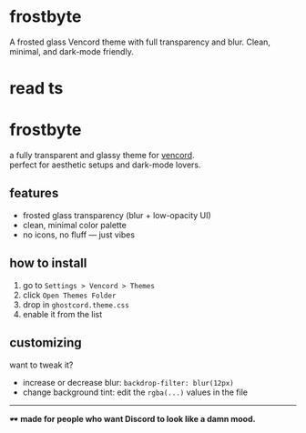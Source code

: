 # frostbyte
A frosted glass Vencord theme with full transparency and blur. Clean, minimal, and dark-mode friendly.
# read ts
# frostbyte

a fully transparent and glassy theme for [vencord](https://vencord.dev/).  
perfect for aesthetic setups and dark-mode lovers.

## features
- frosted glass transparency (blur + low-opacity UI)
- clean, minimal color palette
- no icons, no fluff — just vibes

## how to install
1. go to `Settings > Vencord > Themes`
2. click `Open Themes Folder`
3. drop in `ghostcord.theme.css`
4. enable it from the list

## customizing
want to tweak it?
- increase or decrease blur: `backdrop-filter: blur(12px)`
- change background tint: edit the `rgba(...)` values in the file

---

🕶️ **made for people who want Discord to look like a damn mood.**
